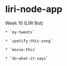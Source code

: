 # liri-node-app

Week 10 (LIRI Bot)

	* `my-tweets`

	* `spotify-this-song`

	* `movie-this`

	* `do-what-it-says`
	

